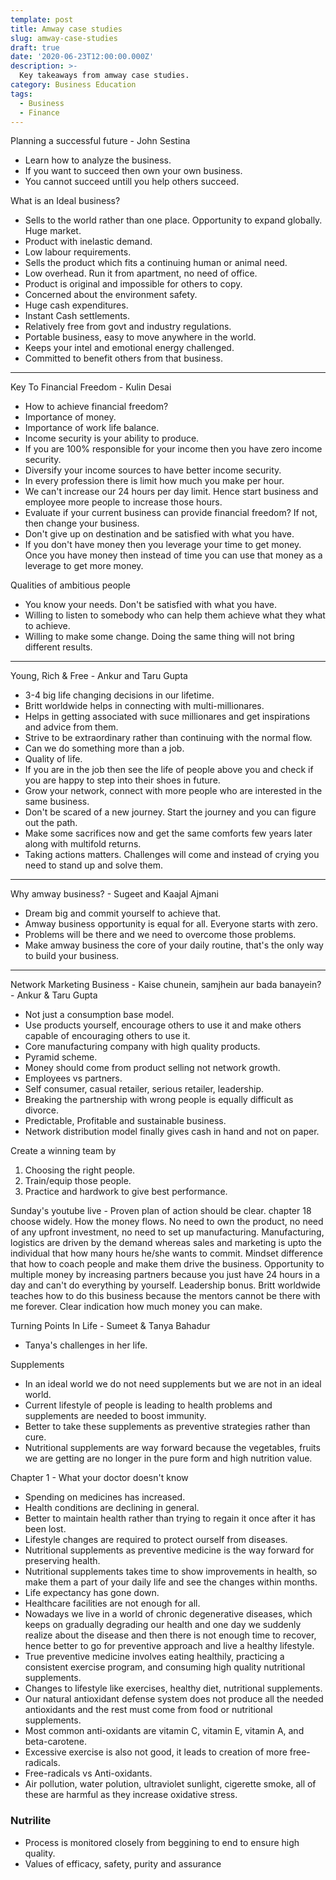 ```yaml
---
template: post
title: Amway case studies
slug: amway-case-studies
draft: true
date: '2020-06-23T12:00:00.000Z'
description: >-
  Key takeaways from amway case studies.
category: Business Education
tags:
  - Business
  - Finance
---
```


Planning a successful future - John Sestina

- Learn how to analyze the business.
- If you want to succeed then own your own business.
- You cannot succeed untill you help others succeed.

What is an Ideal business?

- Sells to the world rather than one place. Opportunity to expand globally. Huge market.
- Product with inelastic demand.
- Low labour requirements.
- Sells the product which fits a continuing human or animal need.
- Low overhead. Run it from apartment, no need of office.
- Product is original and impossible for others to copy.
- Concerned about the environment safety.
- Huge cash expenditures.
- Instant Cash settlements.
- Relatively free from govt and industry regulations.
- Portable business, easy to move anywhere in the world.
- Keeps your intel and emotional energy challenged.
- Committed to benefit others from that business.

---

Key To Financial Freedom - Kulin Desai

- How to achieve financial freedom?
- Importance of money.
- Importance of work life balance.
- Income security is your ability to produce.
- If you are 100% responsible for your income then you have zero income security.
- Diversify your income sources to have better income security.
- In every profession there is limit how much you make per hour.
- We can't increase our 24 hours per day limit. Hence start business and employee more people to increase those hours.
- Evaluate if your current business can provide financial freedom? If not, then change your business.
- Don't give up on destination and be satisfied with what you have.
- If you don't have money then you leverage your time to get money. Once you have money then instead of time you can use that money as a leverage to get more money.

Qualities of ambitious people

- You know your needs. Don't be satisfied with what you have.
- Willing to listen to somebody who can help them achieve what they what to achieve.
- Willing to make some change. Doing the same thing will not bring different results.

---

Young, Rich & Free - Ankur and Taru Gupta

- 3-4 big life changing decisions in our lifetime.
- Britt worldwide helps in connecting with multi-millionares.
- Helps in getting associated with suce millionares and get inspirations and advice from them.
- Strive to be extraordinary rather than continuing with the normal flow.
- Can we do something more than a job.
- Quality of life.
- If you are in the job then see the life of people above you and check if you are happy to step into their shoes in future.
- Grow your network, connect with more people who are interested in the same business.
- Don't be scared of a new journey. Start the journey and you can figure out the path.
- Make some sacrifices now and get the same comforts few years later along with multifold returns.
- Taking actions matters. Challenges will come and instead of crying you need to stand up and solve them.

---

Why amway business? - Sugeet and Kaajal Ajmani

- Dream big and commit yourself to achieve that.
- Amway business opportunity is equal for all. Everyone starts with zero.
- Problems will be there and we need to overcome those problems.
- Make amway business the core of your daily routine, that's the only way to build your business.

---

Network Marketing Business - Kaise chunein, samjhein aur bada banayein? - Ankur & Taru Gupta

- Not just a consumption base model.
- Use products yourself, encourage others to use it and make others capable of encouraging others to use it.
- Core manufacturing company with high quality products.
- Pyramid scheme.
- Money should come from product selling not network growth.
- Employees vs partners.
- Self consumer, casual retailer, serious retailer, leadership.
- Breaking the partnership with wrong people is equally difficult as divorce.
- Predictable, Profitable and sustainable business.
- Network distribution model finally gives cash in hand and not on paper.

Create a winning team by

1. Choosing the right people.
2. Train/equip those people.
3. Practice and hardwork to give best performance.

Sunday's youtube live -
Proven plan of action should be clear.
chapter 18 choose widely.
How the money flows.
No need to own the product, no need of any upfront investment, no need to set up manufacturing.
Manufacturing, logistics are driven by the demand whereas sales and marketing is upto the individual that how many hours he/she wants to commit.
Mindset difference that how to coach people and make them drive the business.
Opportunity to multiple money by increasing partners because you just have 24 hours in a day and can't do everything by yourself.
Leadership bonus.
Britt worldwide teaches how to do this business because the mentors cannot be there with me forever.
Clear indication how much money you can make.

Turning Points In Life - Sumeet & Tanya Bahadur

- Tanya's challenges in her life.

Supplements

- In an ideal world we do not need supplements but we are not in an ideal world.
- Current lifestyle of people is leading to health problems and supplements are needed to boost immunity.
- Better to take these supplements as preventive strategies rather than cure.
- Nutritional supplements are way forward because the vegetables, fruits we are getting are no longer in the pure form and high nutrition value.

Chapter 1 - What your doctor doesn't know

- Spending on medicines has increased.
- Health conditions are declining in general.
- Better to maintain health rather than trying to regain it once after it has been lost.
- Lifestyle changes are required to protect ourself from diseases.
- Nutritional supplements as preventive medicine is the way forward for preserving health.
- Nutritional supplements takes time to show improvements in health, so make them a part of your daily life and see the changes within months.
- Life expectancy has gone down.
- Healthcare facilities are not enough for all.
- Nowadays we live in a world of chronic degenerative diseases, which keeps on gradually degrading our health and one day we suddenly realize about the disease and then there is not enough time to recover, hence better to go for preventive approach and live a healthy lifestyle.
- True preventive medicine involves eating healthily, practicing a consistent exercise program, and consuming high quality nutritional supplements.
- Changes to lifestyle like exercises, healthy diet, nutritional supplements.
- Our natural antioxidant defense system does not produce all the needed antioxidants and the rest must come from food or nutritional supplements.
- Most common anti-oxidants are vitamin C, vitamin E, vitamin A, and beta-carotene.
- Excessive exercise is also not good, it leads to creation of more free-radicals.
- Free-radicals vs Anti-oxidants.
- Air pollution, water polution, ultraviolet sunlight, cigerette smoke, all of these are harmful as they increase oxidative stress.

### Nutrilite

- Process is monitored closely from beggining to end to ensure high quality.
- Values of efficacy, safety, purity and assurance
